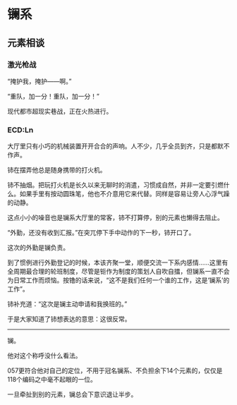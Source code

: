 # 镧系

## 元素相谈

### 激光枪战

“掩护我，掩护——啊。”

“重队，加一分！重队，加一分！”

现代都市超现实巷战，正在火热进行。

### ECD:Ln

大厅里只有小巧的机械装置开开合合的声响。人不少，几乎全员到齐，只是都默不作声。

铈在摆弄他总是随身携带的打火机。

铈不抽烟。把玩打火机是长久以来无聊时的消遣，习惯成自然，并非一定要引燃什么。如果手里有按动圆珠笔，他也不介意用它来代替。同样是容易让旁人心浮气躁的动静。

这点小小的噪音也是镧系大厅里的常客，铈不打算停，别的元素也懒得去阻止。

“外勤，还没有收到汇报。”在突兀停下手中动作的下一秒，铈开口了。

这次的外勤是镧负责。

到了惯例进行外勤登记的时候，本该齐聚一堂，顺便交流一下系内感情……这里有全周期最合理的轮班制度，尽管是钷作为制度的策划人自吹自擂，但镧系一直不会为日常工作而烦恼。按镥的话来说，“这不是我们任何一个谁的工作，这是‘镧系’的工作”。

铈补充道：“这次是镧主动申请和我换班的。”

于是大家知道了铈想表达的意思：这很反常。

---

镧。

他对这个称呼没什么看法。

057更符合他对自己的定位，不用于冠名镧系、不负担余下14个元素的，仅仅是118个编码之中毫不起眼的一位。

一旦牵扯到别的元素，镧总会下意识退让半步。
